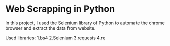 # Web Scrapping in Python
In this project, I used the Selenium library of Python to automate the chrome browser and extract the data from website.

Used libraries:
  1.bs4
  2.Selenium
  3.requests
  4.re

